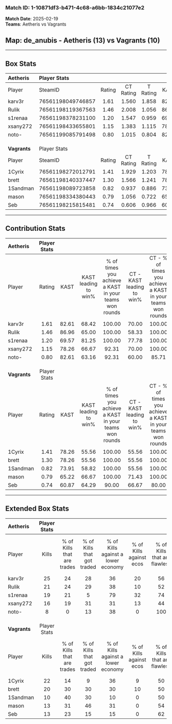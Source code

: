 ### Match ID: 1-10871df3-b471-4c68-a6bb-1834c21077e2  
**Match Date**: 2025-02-19  
**Teams**: Aetheris vs Vagrants  

## **Map**: de_anubis - Aetheris (13) vs Vagrants (10)  
---  

## Box Stats  

| **Aetheris** | Player Stats      |        |           |          |       |       |       |         |        |      |     |
| :- | :- | :-: | :-: | :-: | :-: | :-: | :-: | :-: | :-: | :-: | :-: |
| Player       | SteamID           | Rating | CT Rating | T Rating | KAST  |  ADR  | Kills | Assists | Deaths | K/D  | HS% |
| karv3r       | 76561198049746857 |  1.61  |   1.560   |  1.858   | 82.61 | 102.4 |  25   |    7    |   15   | 1.67 | 48  |
| RuIik        | 76561198119367563 |  1.46  |   2.008   |  1.056   | 86.96 | 95.5  |  21   |    9    |   16   | 1.31 | 61  |
| s1renaa      | 76561198378231100 |  1.20  |   1.547   |  0.959   | 69.57 | 80.7  |  19   |    6    |   16   | 1.19 | 42  |
| xsany272     | 76561198433655801 |  1.15  |   1.383   |  1.115   | 78.26 | 79.1  |  16   |    3    |   15   | 1.07 | 68  |
| noto-        | 76561199085791498 |  0.80  |   1.015   |  0.804   | 82.61 | 51.4  |   8   |    9    |   16   | 0.50 | 50  |
|              |                   |        |           |          |       |       |       |         |        |      |     |
|              |                   |        |           |          |       |       |       |         |        |      |     |
|              |                   |        |           |          |       |       |       |         |        |      |     |
| **Vagrants** | Player Stats      |        |           |          |       |       |       |         |        |      |     |
| Player       | SteamID           | Rating | CT Rating | T Rating | KAST  |  ADR  | Kills | Assists | Deaths | K/D  | HS% |
| 1Cyrix       | 76561198272012791 |  1.41  |   1.929   |  1.203   | 78.26 | 88.2  |  22   |    4    |   15   | 1.47 | 31  |
| brett        | 76561198140337447 |  1.30  |   1.566   |  1.241   | 78.26 | 87.8  |  20   |    2    |   16   | 1.25 | 50  |
| 1Sandman     | 76561198089723858 |  0.82  |   0.937   |  0.886   | 73.91 | 62.5  |  10   |    8    |   17   | 0.59 | 80  |
| mason        | 76561198334380443 |  0.79  |   1.056   |  0.722   | 65.22 | 62.8  |  13   |   11    |   21   | 0.62 | 53  |
| Seb          | 76561198215815481 |  0.74  |   0.606   |  0.966   | 60.87 | 61.5  |  13   |    4    |   20   | 0.65 | 38  |
---  

## Contribution Stats  

| **Aetheris** | Player Stats |       |                      |                                                        |                           |                                                             |                          |                                                            |
| :- | :-: | :-: | :-: | :-: | :-: | :-: | :-: | :-: |
| Player       |    Rating    | KAST  | KAST leading to win% | % of times you achieve a KAST in your teams won rounds | CT - KAST leading to win% | CT - % of times you achieve a KAST in your teams won rounds | T - KAST leading to win% | T - % of times you achieve a KAST in your teams won rounds |
| karv3r       |     1.61     | 82.61 |        68.42         |                         100.00                         |           70.00           |                           100.00                            |          66.67           |                           100.00                           |
| RuIik        |     1.46     | 86.96 |        65.00         |                         100.00                         |           58.33           |                           100.00                            |          75.00           |                           100.00                           |
| s1renaa      |     1.20     | 69.57 |        81.25         |                         100.00                         |           77.78           |                           100.00                            |          85.71           |                           100.00                           |
| xsany272     |     1.15     | 78.26 |        66.67         |                         92.31                          |           70.00           |                           100.00                            |          62.50           |                           83.33                            |
| noto-        |     0.80     | 82.61 |        63.16         |                         92.31                          |           60.00           |                            85.71                            |          66.67           |                           100.00                           |
|              |              |       |                      |                                                        |                           |                                                             |                          |                                                            |
|              |              |       |                      |                                                        |                           |                                                             |                          |                                                            |
|              |              |       |                      |                                                        |                           |                                                             |                          |                                                            |
| **Vagrants** | Player Stats |       |                      |                                                        |                           |                                                             |                          |                                                            |
| Player       |    Rating    | KAST  | KAST leading to win% | % of times you achieve a KAST in your teams won rounds | CT - KAST leading to win% | CT - % of times you achieve a KAST in your teams won rounds | T - KAST leading to win% | T - % of times you achieve a KAST in your teams won rounds |
| 1Cyrix       |     1.41     | 78.26 |        55.56         |                         100.00                         |           55.56           |                           100.00                            |          55.56           |                           100.00                           |
| brett        |     1.30     | 78.26 |        55.56         |                         100.00                         |           55.56           |                           100.00                            |          55.56           |                           100.00                           |
| 1Sandman     |     0.82     | 73.91 |        58.82         |                         100.00                         |           55.56           |                           100.00                            |          62.50           |                           100.00                           |
| mason        |     0.79     | 65.22 |        66.67         |                         100.00                         |           71.43           |                           100.00                            |          62.50           |                           100.00                           |
| Seb          |     0.74     | 60.87 |        64.29         |                         90.00                          |           66.67           |                            80.00                            |          62.50           |                           100.00                           |
---  

## Extended Box Stats  

| **Aetheris** | Player Stats |                            |                            |                                    |                         |                              |                                 |        |                             |                                     |                          |                               |                            |
| :- | :-: | :-: | :-: | :-: | :-: | :-: | :-: | :-: | :-: | :-: | :-: | :-: | :-: |
| Player       |    Kills     | % of Kills that are trades | % of Kills that got traded | % of Kills against a lower economy | % of Kills against ecos | % of Kills that are flawless | % of Kills that are close duels | Deaths | % of Deaths that get traded | % of Deaths against a lower economy | % of Deaths against ecos | % of Deaths that are flawless | % of Deaths that are close |
| karv3r       |      25      |             24             |             28             |                 36                 |           20            |              56              |                4                |   15   |             20              |                 33                  |            0             |              53               |             13             |
| RuIik        |      21      |             24             |             29             |                 38                 |           10            |              52              |               14                |   16   |             25              |                 25                  |            0             |              56               |             0              |
| s1renaa      |      19      |             21             |             5              |                 79                 |           32            |              74              |                0                |   16   |             19              |                 19                  |            6             |              69               |             0              |
| xsany272     |      16      |             19             |             31             |                 31                 |           13            |              44              |                6                |   15   |             27              |                 27                  |            0             |              40               |             7              |
| noto-        |      8       |             0              |             13             |                 38                 |            0            |             100              |                0                |   16   |             31              |                 31                  |            6             |              44               |             6              |
|              |              |                            |                            |                                    |                         |                              |                                 |        |                             |                                     |                          |                               |                            |
|              |              |                            |                            |                                    |                         |                              |                                 |        |                             |                                     |                          |                               |                            |
|              |              |                            |                            |                                    |                         |                              |                                 |        |                             |                                     |                          |                               |                            |
| **Vagrants** | Player Stats |                            |                            |                                    |                         |                              |                                 |        |                             |                                     |                          |                               |                            |
| Player       |    Kills     | % of Kills that are trades | % of Kills that got traded | % of Kills against a lower economy | % of Kills against ecos | % of Kills that are flawless | % of Kills that are close duels | Deaths | % of Deaths that get traded | % of Deaths against a lower economy | % of Deaths against ecos | % of Deaths that are flawless | % of Deaths that are close |
| 1Cyrix       |      22      |             14             |             9              |                 36                 |            9            |              50              |                0                |   15   |             40              |                 20                  |            7             |              67               |             7              |
| brett        |      20      |             30             |             30             |                 30                 |           10            |              50              |               10                |   16   |             25              |                 19                  |            6             |              44               |             13             |
| 1Sandman     |      10      |             40             |             30             |                 10                 |            0            |              50              |                0                |   17   |             24              |                 29                  |            6             |              71               |             6              |
| mason        |      13      |             31             |             46             |                 31                 |            0            |              54              |                0                |   21   |             19              |                 24                  |            5             |              62               |             5              |
| Seb          |      13      |             23             |             15             |                 15                 |            0            |              62              |               15                |   20   |             10              |                 25                  |            5             |              60               |             0              |
